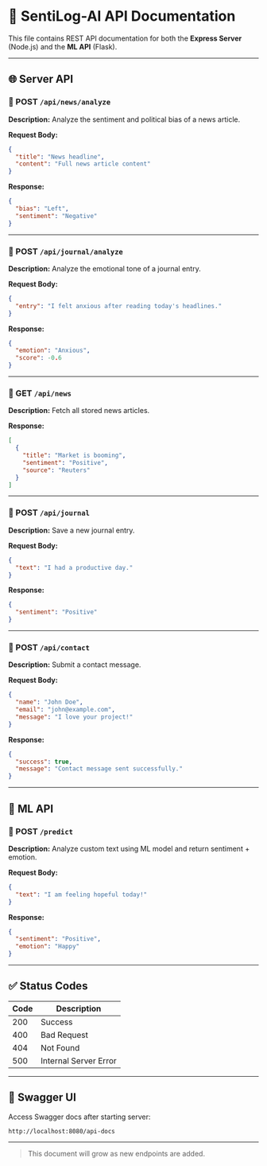 # 📘 SentiLog-AI API Documentation

This file contains REST API documentation for both the **Express Server** (Node.js) and the **ML API** (Flask).

---

## 🌐 Server API

### 📌 POST `/api/news/analyze`

**Description:** Analyze the sentiment and political bias of a news article.

**Request Body:**
```json
{
  "title": "News headline",
  "content": "Full news article content"
}
```

**Response:**
```json
{
  "bias": "Left",
  "sentiment": "Negative"
}
```

---

### 📌 POST `/api/journal/analyze`

**Description:** Analyze the emotional tone of a journal entry.

**Request Body:**
```json
{
  "entry": "I felt anxious after reading today's headlines."
}
```

**Response:**
```json
{
  "emotion": "Anxious",
  "score": -0.6
}
```

---

### 📌 GET `/api/news`

**Description:** Fetch all stored news articles.

**Response:**
```json
[
  {
    "title": "Market is booming",
    "sentiment": "Positive",
    "source": "Reuters"
  }
]
```

---

### 📌 POST `/api/journal`

**Description:** Save a new journal entry.

**Request Body:**
```json
{
  "text": "I had a productive day."
}
```

**Response:**
```json
{
  "sentiment": "Positive"
}
```

---

### 📌 POST `/api/contact`

**Description:** Submit a contact message.

**Request Body:**
```json
{
  "name": "John Doe",
  "email": "john@example.com",
  "message": "I love your project!"
}
```

**Response:**
```json
{
  "success": true,
  "message": "Contact message sent successfully."
}
```

---

## 🧠 ML API

### 📌 POST `/predict`

**Description:** Analyze custom text using ML model and return sentiment + emotion.

**Request Body:**
```json
{
  "text": "I am feeling hopeful today!"
}
```

**Response:**
```json
{
  "sentiment": "Positive",
  "emotion": "Happy"
}
```

---

## ✅ Status Codes

| Code | Description              |
|------|--------------------------|
| 200  | Success                  |
| 400  | Bad Request              |
| 404  | Not Found                |
| 500  | Internal Server Error    |

---

## 🔗 Swagger UI

Access Swagger docs after starting server:

```
http://localhost:8080/api-docs
```

---

> This document will grow as new endpoints are added.
